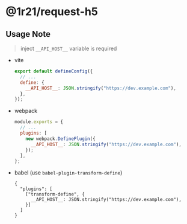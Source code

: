 # @1r21/request-h5

## Usage Note

> inject `__API_HOST__` variable is required

- vite

  ```js
  export default defineConfig({
    // ...
    define: {
      __API_HOST__: JSON.stringify("https://dev.example.com"),
    },
  });
  ```

- webpack

  ```js
  module.exports = {
    // ...
    plugins: [
      new webpack.DefinePlugin({
        __API_HOST__: JSON.stringify("https://dev.example.com"),
      });
    ],
  };
  ```

- babel (use `babel-plugin-transform-define`)
  ```
  {
    "plugins": [
      ["transform-define", {
        __API_HOST__: JSON.stringify("https://dev.example.com"),
      }]
    ]
  }
  ```
